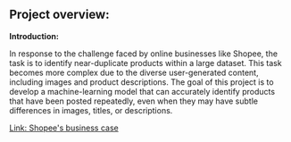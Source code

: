 ## Project overview:

__Introduction:__

In response to the challenge faced by online businesses like Shopee, the task is to identify near-duplicate products within a large dataset. This task becomes more complex due to the diverse user-generated content, including images and product descriptions. The goal of this project is to develop a machine-learning model that can accurately identify products that have been posted repeatedly, even when they may have subtle differences in images, titles, or descriptions.


[Link: Shopee's business case](https://www.kaggle.com/competitions/shopee-product-matching/data)
